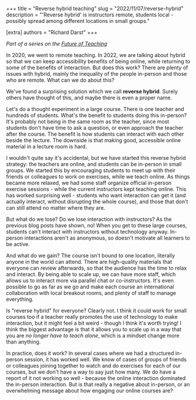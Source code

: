 +++
title = "Reverse hybrid teaching"
slug = "2022/11/07/reverse-hybrid"
description = "'Reverse hybrid' is instructors remote, students local - possibly spread among different locations in small groups."

[extra]
authors = "Richard Darst"
+++

*Part of a series on the [Future of
Teaching](/blog/2022/10/17/future-of-teaching/)*

In 2020, we went to remote teaching.  In 2022, we are talking about
hybrid so that we can keep accessibility benefits of being online,
while returning to some of the benefits of interaction.  But does this
work?  There are plenty of issues with hybrid, mainly the inequality
of the people in-person and those who are remote.  What can we do
about this?

We've found a surprising solution which we call **reverse hybrid**.
Surely others have thought of this, and maybe there is even a proper
name.

Let's do a thought experiment in a large course.  There is one teacher
and hundreds of students.  What's the benefit to students doing this
in-person?  It's probably not being in the same room as the teacher,
since most students don't have time to ask a question, or even
approach the teacher after the course.  The benefit is how students
can interact with each other beside the lecture.  The downside is that
making good, accessible online material in a lecture room is hard.

I wouldn't quite say it's accidental, but we have started this reverse
hybrid strategy: the teachers are online, and students can be
in-person in small groups.  We started this by encouraging students to
meet up with their friends or colleagues to work on exercises, while
we teach online.  As things became more relaxed, we had some staff
organize official in-person exercise sessions - while the current
instructors kept teaching online.  This has worked surprising well -
students who want interaction can get it (and actually interact,
without disrupting the whole course), and those that don't can still
attend no matter where they are.

But what do we lose?  Do we lose interaction with instructors?  As the
previous blog posts have shown, no!  When you get to these large
courses, students can't interact with instructors without technology
anyway.  In-person interactions aren't as anonymous, so doesn't
motivate all learners to be active.

And what do we gain?  The course isn't bound to one location,
literally anyone in the world can attend.  There are high-quality
materials that everyone can review afterwards, so that the audience
has the time to relax and interact.  By being able to scale up, we can
have more staff, which allows us to interact more via parallel chat or
co-instructors.  It's even possible to go as far as we go and make
each course an international collaboration with local breakout rooms,
and plenty of staff to manage everything.

Is "reverse hybrid" for everyone?  Clearly not.  I think it could work
for small courses too if a teacher really promotes the use of
technology to make interaction, but it might feel a bit weird - though
I think it's worth trying!  I think the biggest advantage is that it
allows you to scale up in a way that you are *no longer have to teach
alone*, which is a mindset change more than anything.

In practice, does it work?  In several cases where we had a structured
in-person session, it has worked well.  We know of cases of groups of
friends or colleagues joining together to watch and do exercises for
each of our courses, but we don't have a way to say just how many.  We
do have a report of it not working so well - because the online
interaction dominated the in-person interaction.  But is that really a
negative about in-person, or an overwhelming message about how
engaging our online courses are?
